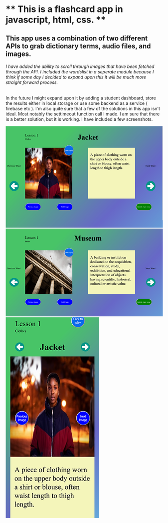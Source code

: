 # ** This is a flashcard app in javascript, html, css. ** 


## This app uses a combination of two different APIs to grab dictionary terms, audio files, and images. 

###### I have added the ability to scroll through images that have been fetched through the API. I included the wordslist in a seperate module because  I think if some day I decided to expand upon this it will be much more straight forward process.

In the future I might expand upon it by adding a student dashboard, store the results either in local storage or use some backend as a service ( firebase etc ). I'm also quite sure that a few of the solutions in this app isn't ideal. Most notably the settimeout function call I made. I am sure that there is a better solution, but it is working. I have included a few screenshots. 

![screenshot1](screenshot1.png)
![screenshot2](screenshot2.png)
![screenshot3](screenshot3.png)